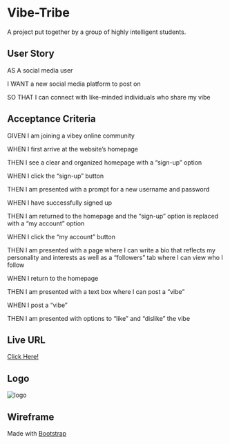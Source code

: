 # Vibe-Tribe
A project put together by a group of highly intelligent students. 

## User Story
AS A social media user

I WANT a new social media platform to post on

SO THAT I can connect with like-minded individuals who share my vibe

## Acceptance Criteria
GIVEN I am joining a vibey online community

WHEN I first arrive at the website’s homepage

THEN I see a clear and organized homepage with a “sign-up” option

WHEN I click the “sign-up” button

THEN I am presented with a prompt for a new username and password

WHEN I have successfully signed up

THEN I am returned to the homepage and the “sign-up” option is replaced with a “my account” option

WHEN I click the “my account” button

THEN I am presented with a page where I can write a bio that reflects my personality and interests as well as a “followers” tab where I can view who I follow

WHEN I return to the homepage

THEN I am presented with a text box where I can post a “vibe”

WHEN I post a “vibe”

THEN I am presented with options to “like” and “dislike” the vibe

## Live URL
[Click Here!]()

## Logo
![logo]()

## Wireframe
Made with [Bootstrap]()
